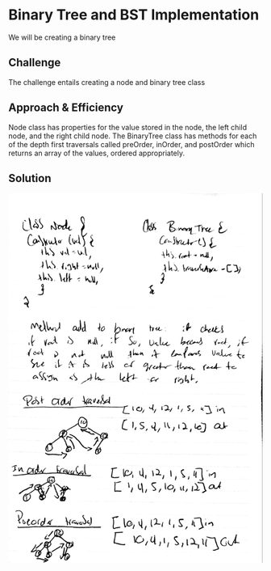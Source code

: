 # Binary Tree and BST Implementation
We will be creating a binary tree
## Challenge
The challenge entails creating a node and binary tree class
## Approach & Efficiency
Node class has properties for the value stored in the node, the left child node, and the right child node. The BinaryTree class has methods for each of the depth first traversals called preOrder, inOrder, and postOrder which returns an array of the values, ordered appropriately.
## Solution
![Whiteboard Image](../assets/tree.jpg)